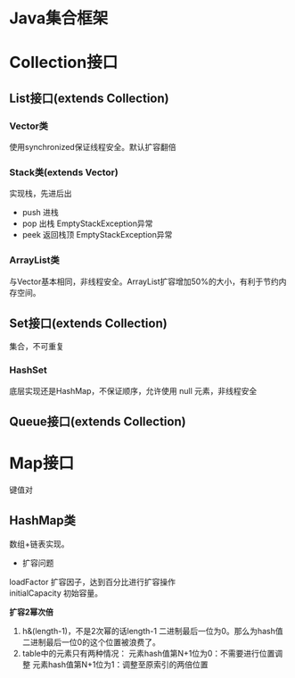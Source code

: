 <h1>Java集合框架</h1>



# Collection接口



## List接口(extends Collection)

### Vector类
使用synchronized保证线程安全。默认扩容翻倍

### Stack类(extends Vector)
实现栈，先进后出
- push 进栈
- pop 出栈 EmptyStackException异常
- peek 返回栈顶 EmptyStackException异常

### ArrayList类
与Vector基本相同，非线程安全。ArrayList扩容增加50%的大小，有利于节约内存空间。

## Set接口(extends Collection)
集合，不可重复

### HashSet
底层实现还是HashMap，不保证顺序，允许使用 null 元素，非线程安全



## Queue接口(extends Collection)


# Map接口
键值对

## HashMap类
数组+链表实现。
- 扩容问题

loadFactor 扩容因子，达到百分比进行扩容操作
<br>initialCapacity 初始容量。

**扩容2幂次倍**
1. h&(length-1)，不是2次幂的话length-1 二进制最后一位为0。那么为hash值二进制最后一位0的这个位置被浪费了。
2. table中的元素只有两种情况：
元素hash值第N+1位为0：不需要进行位置调整
元素hash值第N+1位为1：调整至原索引的两倍位置


